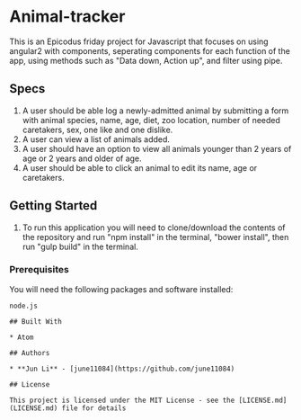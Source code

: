 # Animal-tracker

This is an Epicodus friday project for Javascript that focuses on using angular2 with components, seperating components for each function of the app, using methods such as "Data down, Action up", and filter using pipe.

## Specs
1. A user should be able log a newly-admitted animal by submitting a form with animal species, name, age, diet, zoo location, number of needed caretakers, sex, one like and one dislike.
2. A user can view a list of animals added.
3. A user should have an option to view all animals younger than 2 years of age or 2 years and older of age.
4. A user should be able to click an animal to edit its name, age or caretakers.

## Getting Started
1. To run this application you will need to clone/download the contents of the repository and run "npm install" in the terminal, "bower  install", then run "gulp build" in the terminal.


### Prerequisites

You will need the following packages and software installed:

```
node.js

## Built With

* Atom

## Authors

* **Jun Li** - [june11084](https://github.com/june11084)

## License

This project is licensed under the MIT License - see the [LICENSE.md](LICENSE.md) file for details
